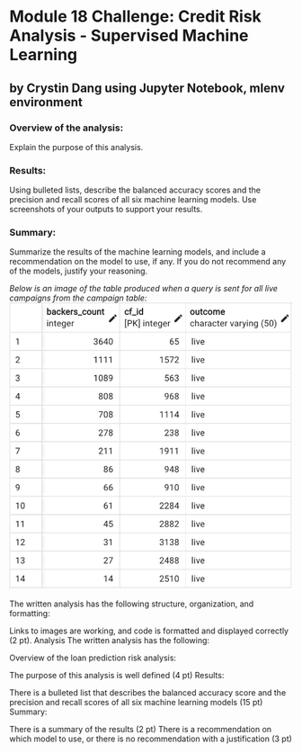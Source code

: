 # Module 18 Challenge: Credit Risk Analysis - Supervised Machine Learning
## by Crystin Dang using Jupyter Notebook, mlenv environment

### Overview of the analysis:

Explain the purpose of this analysis.

### Results: 

Using bulleted lists, describe the balanced accuracy scores and the precision and recall scores of all six machine learning models. Use screenshots of your outputs to support your results.

### Summary: 

Summarize the results of the machine learning models, and include a recommendation on the model to use, if any. If you do not recommend any of the models, justify your reasoning.



*Below is an image of the table produced when a query is sent for all live campaigns from the campaign table:*
![This is an image](https://github.com/crystdang/Crowdfunding-ETL/blob/main/Images/from_campaign.png)

The written analysis has the following structure, organization, and formatting:

Links to images are working, and code is formatted and displayed correctly (2 pt).
Analysis
The written analysis has the following:

Overview of the loan prediction risk analysis:

The purpose of this analysis is well defined (4 pt)
Results:

There is a bulleted list that describes the balanced accuracy score and the precision and recall scores of all six machine learning models (15 pt)
Summary:

There is a summary of the results (2 pt)
There is a recommendation on which model to use, or there is no recommendation with a justification (3 pt)
